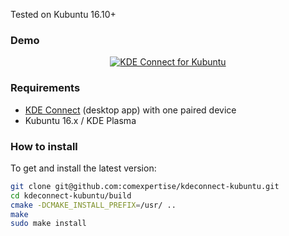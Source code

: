 Tested on Kubuntu 16.10+

### Demo
<div align="center">
  <a href="https://youtu.be/DCGK2X_62-Y"><img src="https://img.youtube.com/vi/DCGK2X_62-Y/0.jpg" alt="KDE Connect for Kubuntu"></a>
</div>


### Requirements
* [KDE Connect](https://github.com/KDE/kdeconnect-kde) (desktop app) with one paired device
* Kubuntu 16.x / KDE Plasma

### How to install
To get and install the latest version:

```bash
git clone git@github.com:comexpertise/kdeconnect-kubuntu.git
cd kdeconnect-kubuntu/build
cmake -DCMAKE_INSTALL_PREFIX=/usr/ ..
make
sudo make install
```
 
